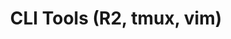---
credit:
- Thomas Quig
featured: false
location: Zoom
recording: 'https://youtu.be/xTWkHn-lysc'
slides: cli_tools.pdf
tags:
- shell
- gdb
- r2
- tmux
- vim
time_close: ''
time_start: 2020-09-24T18:00:00.000000-05:00
title: CLI Tools (R2, tmux, vim)
week_number: 4
---
